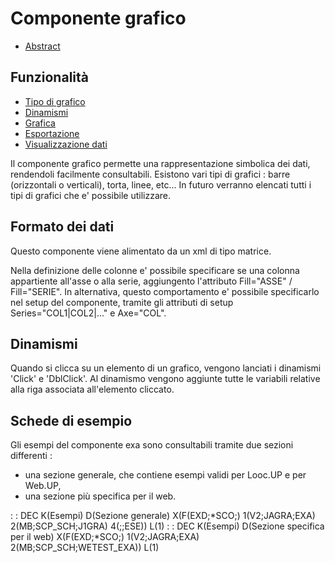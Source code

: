 # Componente grafico

- [Abstract](Sorgenti/DOC/TA/B£AMO/LOCEXA_F00)

## Funzionalità
- [Tipo di grafico](Sorgenti/DOC/TA/B£AMO/LOCEXA_F01)
- [Dinamismi](Sorgenti/DOC/TA/B£AMO/LOCEXA_F02)
- [Grafica](Sorgenti/DOC/TA/B£AMO/LOCEXA_F03)
- [Esportazione](Sorgenti/DOC/TA/B£AMO/LOCEXA_F04)
- [Visualizzazione dati](Sorgenti/DOC/TA/B£AMO/LOCEXA_F05)

Il componente grafico permette una rappresentazione simbolica dei dati, rendendoli facilmente consultabili.
Esistono vari tipi di grafici :  barre (orizzontali o verticali), torta, linee, etc... In futuro verranno elencati tutti i tipi di grafici che e' possibile utilizzare.

## Formato dei dati
Questo componente viene alimentato da un xml di tipo matrice.

Nella definizione delle colonne e' possibile specificare se una colonna appartiente all'asse o alla serie, aggiungento l'attributo Fill="ASSE" / Fill="SERIE".
In alternativa, questo comportamento e' possibile specificarlo nel setup del componente, tramite gli attributi di setup Series="COL1|COL2|..." e Axe="COL".

## Dinamismi
Quando si clicca su un elemento di un grafico, vengono lanciati i dinamismi 'Click' e 'DblClick'.
Al dinamismo vengono aggiunte tutte le variabili relative alla riga associata all'elemento cliccato.

## Schede di esempio
Gli esempi del componente exa sono consultabili tramite due sezioni differenti : 
- una sezione generale, che contiene esempi validi per Looc.UP e per Web.UP,
- una sezione più specifica per il web.

 :  : DEC K(Esempi) D(Sezione generale) X(F(EXD;\*SCO;) 1(V2;JAGRA;EXA) 2(MB;SCP_SCH;J1GRA) 4(;;ESE)) L(1)
 :  : DEC K(Esempi) D(Sezione specifica per il web) X(F(EXD;\*SCO;) 1(V2;JAGRA;EXA) 2(MB;SCP_SCH;WETEST_EXA)) L(1)
